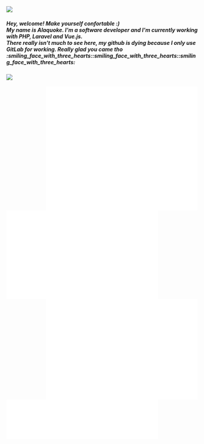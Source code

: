  <div>
<img align='left'  src='https://user-images.githubusercontent.com/88796071/225752409-1d2e13c8-3119-4e57-b8b9-73efe5b09928.gif'/>
</div>
<div>
</br>
<div align='left'><h5>Hey, welcome! Make yourself confortable :)<br/> My name is Alaquoke. I'm a software developer and I'm currently working with PHP, Laravel and Vue.js.<br/>There really isn't much to see here, my github is dying because I only use GitLab for working. Really glad you came tho :smiling_face_with_three_hearts::smiling_face_with_three_hearts::smiling_face_with_three_hearts: </h5>
<p align="left">
  <a href="https://skillicons.dev">
    <img src="https://skillicons.dev/icons?i=laravel,php,javascript,vue,mysql,bootstrap,git" />
  </a>
</p>
<img align='right' width="400" src='metrics.plugin.achievements.compact.svg'/>
</div>
<div>
  <img align='left' width="400" src='metrics.plugin.fortune.svg'/>
</div>
<div>
<img align='left' width="400" src='isocalendar.svg'/>
<img align='right'  width="400" src='metrics.plugin.anilist.svg'/>
</div>
<div>
<img align='left' width="400" src='languages.svg'/>
</div>
<div>
</div>



